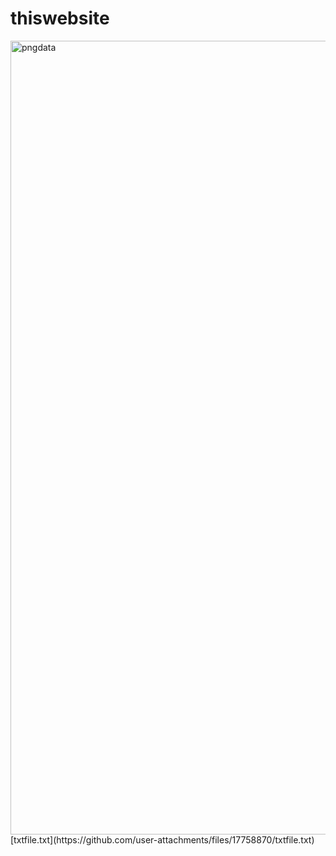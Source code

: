 # thiswebsite

<img width="1270" alt="pngdata" src="https://github.com/user-attachments/assets/fb7fe5c8-1e4b-46da-9bbd-6adfc406462c">
[txtfile.txt](https://github.com/user-attachments/files/17758870/txtfile.txt)
